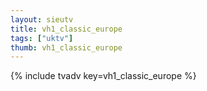 ```yaml
--- 
layout: sieutv
title: vh1_classic_europe
tags: ["uktv"]
thumb: vh1_classic_europe
---
```

{% include tvadv key=vh1_classic_europe %}
